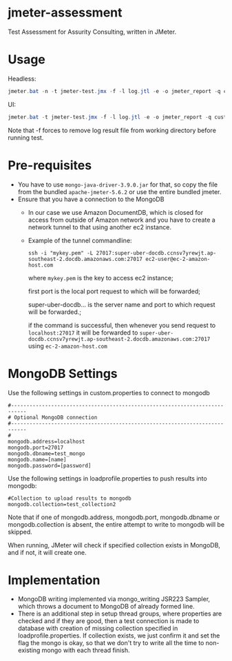 # jmeter-assessment
Test Assessment for Assurity Consulting, written in JMeter.
# Usage
Headless:
```powershell
jmeter.bat -n -t jmeter-test.jmx -f -l log.jtl -e -o jmeter_report -q custom.properties -q url.properties -q loadprofile.properties
```
UI:
```powershell
jmeter.bat -t jmeter-test.jmx -f -l log.jtl -e -o jmeter_report -q custom.properties -q url.properties -q loadprofile.properties
```
Note that -f forces to remove log result file from working directory before running test.
# Pre-requisites
- You have to use ``mongo-java-driver-3.9.0.jar`` for that, so copy the file from the bundled ``apache-jmeter-5.6.2`` or use the entire bundled jmeter.
- Ensure that you have a connection to the MongoDB
  - In our case we use Amazon DocumentDB, which is closed for access from outside of Amazon network and you have to create a network tunnel to that using another ec2 instance.
  - Example of the tunnel commandline:
    ```
    ssh -i "mykey.pem" -L 27017:super-uber-docdb.ccnsv7yrewjt.ap-southeast-2.docdb.amazonaws.com:27017 ec2-user@ec-2-amazon-host.com
    ```
    where
    ``mykey.pem`` is the key to access ec2 instance;
    
    first port is the local port request to which will be forwarded;
    
    super-uber-docdb... is the server name and port to which request will be forwarded.;
    
    if the command is successful, then whenever you send request to ``localhost:27017`` it will be forwarded to ``super-uber-docdb.ccnsv7yrewjt.ap-southeast-2.docdb.amazonaws.com:27017`` using ``ec-2-amazon-host.com``
# MongoDB Settings
Use the following settings in custom.properties to connect to mongodb
```properties
#---------------------------------------------------------------------------
# Optional MongoDB connection
#---------------------------------------------------------------------------
#
mongodb.address=localhost
mongodb.port=27017
mongodb.dbname=test_mongo
mongodb.name=[name]
mongodb.password=[password]
```
Use the following settings in loadprofile.properties to push results into mongodb:
```properties
#Collection to upload results to mongodb
mongodb.collection=test_collection2
```
Note that if one of mongodb.address, mongodb.port, mongodb.dbname or mongodb.collection is absent, the entire attempt to write to mongodb will be skipped.

When running, JMeter will check if specified collection exists in MongoDB, and if not, it will create one.

# Implementation
- MongoDB writing implemented via mongo_writing JSR223 Sampler, which throws a document to MongoDB of already formed line.
- There is an additional step in setup thread groups, where properties are checked and if they are good, then a test connection is made to database with creation of missing collection specified in loadprofile.properties. If collection exists, we just confirm it and set the flag the mongo is okay, so that we don't try to write all the time to non-existing mongo with each thread finish.

